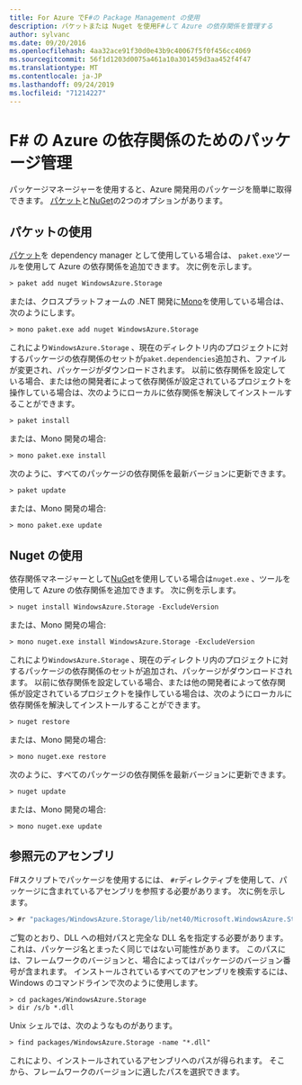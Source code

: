 ```yaml
---
title: For Azure でF#の Package Management の使用
description: パケットまたは Nuget を使用F#して Azure の依存関係を管理する
author: sylvanc
ms.date: 09/20/2016
ms.openlocfilehash: 4aa32ace91f30d0e43b9c40067f5f0f456cc4069
ms.sourcegitcommit: 56f1d1203d0075a461a10a301459d3aa452f4f47
ms.translationtype: MT
ms.contentlocale: ja-JP
ms.lasthandoff: 09/24/2019
ms.locfileid: "71214227"
---
```

# <a name="package-management-for-f-azure-dependencies"></a>F# の Azure の依存関係のためのパッケージ管理

パッケージマネージャーを使用すると、Azure 開発用のパッケージを簡単に取得できます。 [パケット](https://fsprojects.github.io/Paket/)と[NuGet](https://www.nuget.org/)の2つのオプションがあります。

## <a name="using-paket"></a>パケットの使用

[パケット](https://fsprojects.github.io/Paket/)を dependency manager として使用している場合は、 `paket.exe`ツールを使用して Azure の依存関係を追加できます。 次に例を示します。

```console
> paket add nuget WindowsAzure.Storage
```

または、クロスプラットフォームの .NET 開発に[Mono](https://www.mono-project.com/)を使用している場合は、次のようにします。

```console
> mono paket.exe add nuget WindowsAzure.Storage
```

これにより`WindowsAzure.Storage` 、現在のディレクトリ内のプロジェクトに対するパッケージの依存関係のセットが`paket.dependencies`追加され、ファイルが変更され、パッケージがダウンロードされます。 以前に依存関係を設定している場合、または他の開発者によって依存関係が設定されているプロジェクトを操作している場合は、次のようにローカルに依存関係を解決してインストールすることができます。

```console
> paket install
```

または、Mono 開発の場合:

```console
> mono paket.exe install
```

次のように、すべてのパッケージの依存関係を最新バージョンに更新できます。

```console
> paket update
```

または、Mono 開発の場合:

```console
> mono paket.exe update
```

## <a name="using-nuget"></a>Nuget の使用

依存関係マネージャーとして[NuGet](https://www.nuget.org/)を使用している場合は`nuget.exe` 、ツールを使用して Azure の依存関係を追加できます。 次に例を示します。

```console
> nuget install WindowsAzure.Storage -ExcludeVersion
```

または、Mono 開発の場合:

```console
> mono nuget.exe install WindowsAzure.Storage -ExcludeVersion
```

これにより`WindowsAzure.Storage` 、現在のディレクトリ内のプロジェクトに対するパッケージの依存関係のセットが追加され、パッケージがダウンロードされます。 以前に依存関係を設定している場合、または他の開発者によって依存関係が設定されているプロジェクトを操作している場合は、次のようにローカルに依存関係を解決してインストールすることができます。

```console
> nuget restore
```

または、Mono 開発の場合:

```console
> mono nuget.exe restore
```

次のように、すべてのパッケージの依存関係を最新バージョンに更新できます。

```console
> nuget update
```

または、Mono 開発の場合:

```console
> mono nuget.exe update
```

## <a name="referencing-assemblies"></a>参照元のアセンブリ

F#スクリプトでパッケージを使用するには、 `#r`ディレクティブを使用して、パッケージに含まれているアセンブリを参照する必要があります。 次に例を示します。

```fsharp
> #r "packages/WindowsAzure.Storage/lib/net40/Microsoft.WindowsAzure.Storage.dll"
```

ご覧のとおり、DLL への相対パスと完全な DLL 名を指定する必要があります。これは、パッケージ名とまったく同じではない可能性があります。 このパスには、フレームワークのバージョンと、場合によってはパッケージのバージョン番号が含まれます。 インストールされているすべてのアセンブリを検索するには、Windows のコマンドラインで次のように使用します。

```console
> cd packages/WindowsAzure.Storage
> dir /s/b *.dll
```

Unix シェルでは、次のようなものがあります。

```console
> find packages/WindowsAzure.Storage -name "*.dll"
```

これにより、インストールされているアセンブリへのパスが得られます。 そこから、フレームワークのバージョンに適したパスを選択できます。
